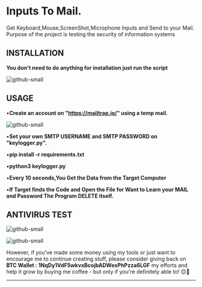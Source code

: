 # Inputs To Mail.
Get Keyboard,Mouse,ScreenShot,Microphone Inputs and Send to your Mail.
Purpose of the project is testing the security of information systems

## INSTALLATION

**You don't need to do anything for installation just run the script**

![github-small](/images/Adsız.png)

## USAGE

•**Create an account on "https://mailtrap.io/" using a temp mail.**

![github-small](https://github.com/aydinnyunus/WifiPassword-Stealer/blob/master/images/dene.png?raw=true)


•**Set your own SMTP USERNAME and SMTP PASSWORD on "keylogger.py".**

•**pip install -r requirements.txt**

•**python3 keylogger.py**

•**Every 10 seconds,You Get the Data from the Target Computer**

•**If Target finds the Code and Open the File for Want to Learn your MAIL and Password The Program DELETE itself.**


## ANTIVIRUS TEST

![github-small](/images/1.png)

![github-small](/images/2.png)

However, if you've made some money using my tools or just want to encourage me to continue creating stuff, please consider giving back on 
**BTC Wallet : 1NqDy1VdF5wkvxBcojbADWexPhPzza6LGF** my efforts and help it grow by buying me coffee - but only if you're definitely able to! 😊🎉

---

